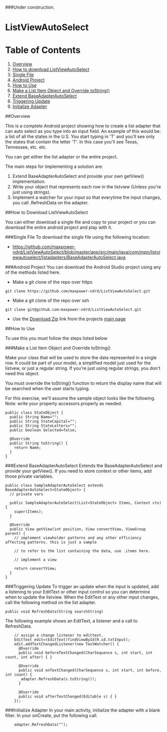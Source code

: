 ###Under construction.

# ListViewAutoSelect

# Table of Contents
1. [Overview](#overview)
2. [How to download ListViewAutoSelect](#how-to-download-listviewautoselect)
 1. [Single File](#single-file)
 2. [Android Project](#android-project)
3. [How to Use](#how-to-use)
 1. [Make a List Item Object and Override toString()](#make-a-list-item-object-and-override-tostring)
 2. [Extend BaseAdapterAutoSelect](#extend-baseadapterautoselect)
 3. [Triggering Update](#triggering-update)
4. [Initialize Adapter](#initialize-adapter)

##Overview

This is a complete Android project showing how to create a list adapter that can auto select as you type into an input field. An 
example of this would be: a list of all the states in the U.S. You start typing in 'T' and you'll see only the states that contain the 
letter 'T'. In this case you'll see Texas, Tennessee, etc. etc.

You can get either the list adapter or the entire project.

The main steps for implementing a solution are:

1. Extend BaseAdapterAutoSelect and provide your own getView() implementation.
2. Write your object that represents each row in the listview (Unless you're just using strings).
3. Implement a watcher for your input so that everytime the input changes, you call .RefreshData on the adapter.

##How to Download ListViewAutoSelect

You can either download a single file and copy to your project or you can download the entire android project and play with it.

###Single File
To download the single file using the following location:
* https://github.com/maxpower-ndrd/ListViewAutoSelect/blob/master/app/src/main/java/com/mpn/listviewautoselect/listadapters/BaseAdapterAutoSelect.java

###Android Project
You can download the Android Studio project using any of the methods listed here.
* Make a git clone of the repo over https
```
git clone https://github.com/maxpower-ndrd/ListViewAutoSelect.git
```
* Make a git clone of the repo over ssh
```
git clone git@github.com:maxpower-ndrd/ListViewAutoSelect.git
```
* Use the [Download Zip](https://github.com/maxpower-ndrd/ListViewAutoSelect/archive/master.zip) link from the projects [main page](https://github.com/maxpower-ndrd/ListViewAutoSelect)

##How to Use

To use this you must follow the steps listed below

###Make a List Item Object and Override toString()

Make your class that will be used to store the data represented in a single row. It could be part of your model, a simplified model just used for the listvew, or just a regular string. If you're just using regular strings, you don't need this object.

You must override the toString() function to return the display name that will be searched when the user starts typing.

For this exercise, we'll assume the sample object looks like the following. Note: write your property accessors properly as needed.
```
public class StateObject {
  public String Name="";
  public String StateCapital="";
  public String StateLetters="";
  public boolean Selected=false;

  @Override
  public String toString() {
    return Name;
  }
}
```

###Extend BaseAdapterAutoSelect
Extends the BaseAdapterAutoSelect and provide your getView(). If you need to store context or other items, add those private variables. 

```
public class SampleAdapterAutoSelect extends BaseAdapterAutoSelect<StateObject> {
  // private vars
  
  public SampleAdapterAutoSelect(List<StateObject> Items, Context ctx) {
    super(Items);
  }

  @Override
  public View getView(int position, View convertView, ViewGroup parent) {
    // implement viewholder patterns and any other efficiency affecting patterns. this is just a sample
    
    // to refer to the list containing the data, use .items here.
    
    // implement a view
    
    return convertView;
  }
}
```
###Triggering Update
To trigger an update when the input is updated, add a listening to your EditText or other input control so you can determine when to update the listview. When the EditText or any other input changes, call the following method on the list adapter.
```
public void RefreshData(String searchString)
```
The following example shows an EditText, a listener and a call to RefreshData.
```
    // assign a change listener to edittext.
    EditText edit=(EditText)findViewById(R.id.txtInput);
    edit.addTextChangedListener(new TextWatcher() {
      @Override
      public void beforeTextChanged(CharSequence s, int start, int count, int after) { }

      @Override
      public void onTextChanged(CharSequence s, int start, int before, int count) {
       adapter.RefreshData(s.toString());
      }

      @Override
      public void afterTextChanged(Editable s) { }
    });
```
###Initialize Adapter
In your main activity, initialize the adapter with a blank filter. In your onCreate, put the following call.
```
    adapter.RefreshData("");
```

